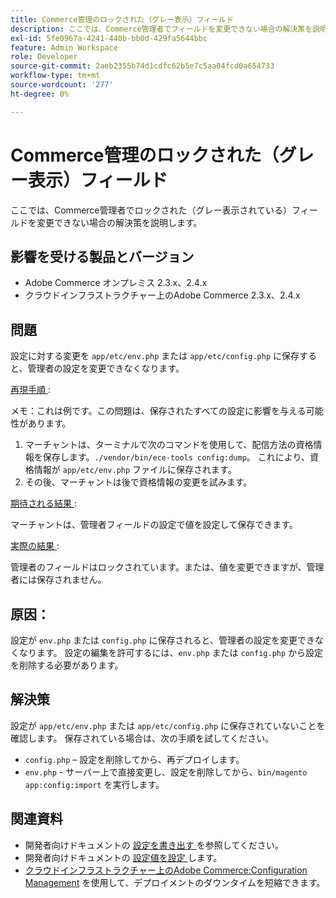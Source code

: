 ```yaml
---
title: Commerce管理のロックされた（グレー表示）フィールド
description: ここでは、Commerce管理者でフィールドを変更できない場合の解決策を説明します。
exl-id: 5fe0967a-4241-440b-bb0d-429fa5644bbc
feature: Admin Workspace
role: Developer
source-git-commit: 2aeb2355b74d1cdfc62b5e7c5aa04fcd0a654733
workflow-type: tm+mt
source-wordcount: '277'
ht-degree: 0%

---
```


# Commerce管理のロックされた（グレー表示）フィールド

ここでは、Commerce管理者でロックされた（グレー表示されている）フィールドを変更できない場合の解決策を説明します。

## 影響を受ける製品とバージョン

* Adobe Commerce オンプレミス 2.3.x、2.4.x
* クラウドインフラストラクチャー上のAdobe Commerce 2.3.x、2.4.x

## 問題

設定に対する変更を `app/etc/env.php` または `app/etc/config.php` に保存すると、管理者の設定を変更できなくなります。

<u> 再現手順 </u>:

メモ：これは例です。この問題は、保存されたすべての設定に影響を与える可能性があります。

1. マーチャントは、ターミナルで次のコマンドを使用して、配信方法の資格情報を保存します。`./vendor/bin/ece-tools config:dump`。 これにより、資格情報が `app/etc/env.php` ファイルに保存されます。
1. その後、マーチャントは後で資格情報の変更を試みます。

<u> 期待される結果 </u>:

マーチャントは、管理者フィールドの設定で値を設定して保存できます。

<u> 実際の結果 </u>:

管理者のフィールドはロックされています。または、値を変更できますが、管理者には保存されません。

## 原因：

設定が `env.php` または `config.php` に保存されると、管理者の設定を変更できなくなります。 設定の編集を許可するには、`env.php` または `config.php` から設定を削除する必要があります。

## 解決策

設定が `app/etc/env.php` または `app/etc/config.php` に保存されていないことを確認します。 保存されている場合は、次の手順を試してください。

* `config.php` – 設定を削除してから、再デプロイします。
* `env.php` - サーバー上で直接変更し、設定を削除してから、`bin/magento app:config:import` を実行します。

## 関連資料

* 開発者向けドキュメントの [ 設定を書き出す ](https://experienceleague.adobe.com/ja/docs/commerce-operations/configuration-guide/cli/configuration-management/export-configuration) を参照してください。
* 開発者向けドキュメントの [ 設定値を設定 ](https://experienceleague.adobe.com/ja/docs/commerce-operations/configuration-guide/cli/configuration-management/set-configuration-values) します。
* [ クラウドインフラストラクチャー上のAdobe Commerce:Configuration Management](/help/how-to/general/magento-cloud-reduce-deployment-downtime-with-configuration-management.md) を使用して、デプロイメントのダウンタイムを短縮できます。
